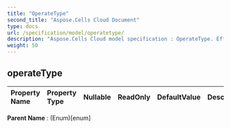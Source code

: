 ```yaml
---
title: "OperateType"
second_title: "Aspose.Cells Cloud Document"
type: docs
url: /specification/model/operatetype/
description: "Aspose.Cells Cloud model specification : OperateType. Effortlessly handle Excel and other spreadsheet documents with features like opening, generating, editing, splitting, merging, comparing, and converting."
weight: 50
---
```


## **operateType**

 

| Property Name | Property Type | Nullable |  ReadOnly | DefaultValue | Description | 
| :- | :- | :- |:- |  :- | :- |

**Parent Name** : (Enum)[enum]

